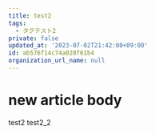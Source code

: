 ```yaml
---
title: test2
tags:
  - タグテスト2
private: false
updated_at: '2023-07-02T21:42:00+09:00'
id: ab576f14c74a028f61b4
organization_url_name: null
---
```

# new article body
test2
test2_2
